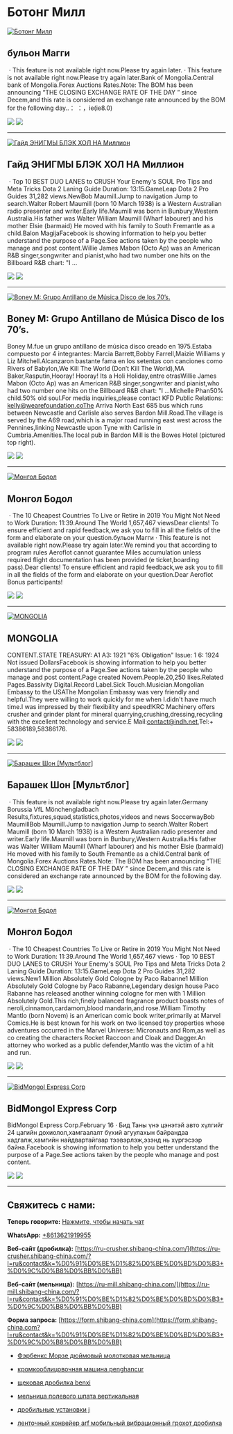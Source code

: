 # Ботонг Милл

<a href="https://swt.shibang-china.com/?l=ru&img&k=%D0%91%D0%BE%D1%82%D0%BE%D0%BD%D0%B3+%D0%9C%D0%B8%D0%BB%D0%BB" target="_blank">![Ботонг Милл](http://static.shibang-china.com/all-800x300/1165.jpg)</a>

## бульон Магги
&nbsp;&#0183;&#32;This feature is not available right now.Please try again later.&nbsp;&#0183;&#32;This feature is not available right now.Please try again later.Bank of Mongolia.Central bank of Mongolia.Forex Auctions Rates.Note: The BOM has been announcing “THE CLOSING EXCHANGE RATE OF THE DAY ” since Decem,and this rate is considered an exchange rate announced by the BOM for the following day..： ：，ie(ie8.0)


<a href="https://whatsapp.shibangsoft.com/WhatsApp.php" target="_blank" title="WhatsApp">![](http://static.shibang-china.com/icon/whatsapp.png)</a> <a href="https://swt.shibang-china.com/?l=ru&icon&k=%D0%91%D0%BE%D1%82%D0%BE%D0%BD%D0%B3+%D0%9C%D0%B8%D0%BB%D0%BB" target="_blank">![](http://static.shibang-china.com/icon/chat-ru.png)</a>

---

<a href="https://swt.shibang-china.com/?l=ru&img&k=%D0%91%D0%BE%D1%82%D0%BE%D0%BD%D0%B3+%D0%9C%D0%B8%D0%BB%D0%BB" target="_blank">![Гайд ЭНИГМЫ БЛЭК ХОЛ НА Миллион](http://static.shibang-china.com/all-800x300/60.jpg)</a>

## Гайд ЭНИГМЫ БЛЭК ХОЛ НА Миллион
&nbsp;&#0183;&#32;Top 10 BEST DUO LANES to CRUSH Your Enemy's SOUL Pro Tips and Meta Tricks Dota 2 Laning Guide Duration: 13:15.GameLeap Dota 2 Pro Guides 31,282 views.NewBob Maumill.Jump to navigation Jump to search.Walter Robert Maumill (born 10 March 1938) is a Western Australian radio presenter and writer.Early life.Maumill was born in Bunbury,Western Australia.His father was Walter William Maumill (Wharf labourer) and his mother Elsie (barmaid) He moved with his family to South Fremantle as a child.Balon MagijaFacebook is showing information to help you better understand the purpose of a Page.See actions taken by the people who manage and post content.Willie James Mabon (Octo Ap) was an American R&amp;B singer,songwriter and pianist,who had two number one hits on the Billboard R&amp;B chart: &quot;I …


<a href="https://whatsapp.shibangsoft.com/WhatsApp.php" target="_blank" title="WhatsApp">![](http://static.shibang-china.com/icon/whatsapp.png)</a> <a href="https://swt.shibang-china.com/?l=ru&icon&k=%D0%91%D0%BE%D1%82%D0%BE%D0%BD%D0%B3+%D0%9C%D0%B8%D0%BB%D0%BB" target="_blank">![](http://static.shibang-china.com/icon/chat-ru.png)</a>

---

<a href="https://swt.shibang-china.com/?l=ru&img&k=%D0%91%D0%BE%D1%82%D0%BE%D0%BD%D0%B3+%D0%9C%D0%B8%D0%BB%D0%BB" target="_blank">![Boney M: Grupo Antillano de M&#250;sica Disco de los 70’s.](http://static.shibang-china.com/all-800x300/155.jpg)</a>

## Boney M: Grupo Antillano de M&#250;sica Disco de los 70’s.
Boney M.fue un grupo antillano de m&#250;sica disco creado en 1975.Estaba compuesto por 4 integrantes: Marcia Barrett,Bobby Farrell,Maizie Williams y Liz Mitchell.Alcanzaron bastante fama en los setentas con canciones como Rivers of Babylon,We Kill The World (Don’t Kill The World),MA Baker,Rasputin,Hooray! Hooray! Its a Holi Holiday,entre otrasWillie James Mabon (Octo Ap) was an American R&amp;B singer,songwriter and pianist,who had two number one hits on the Billboard R&amp;B chart: &quot;I …Michelle Phan50% child.50% old soul.For media inquiries,please contact KFD Public Relations: kelly@wearefoundation.coThe Arriva North East 685 bus which runs between Newcastle and Carlisle also serves Bardon Mill.Road.The village is served by the A69 road,which is a major road running east west across the Pennines,linking Newcastle upon Tyne with Carlisle in Cumbria.Amenities.The local pub in Bardon Mill is the Bowes Hotel (pictured top right).


<a href="https://whatsapp.shibangsoft.com/WhatsApp.php" target="_blank" title="WhatsApp">![](http://static.shibang-china.com/icon/whatsapp.png)</a> <a href="https://swt.shibang-china.com/?l=ru&icon&k=%D0%91%D0%BE%D1%82%D0%BE%D0%BD%D0%B3+%D0%9C%D0%B8%D0%BB%D0%BB" target="_blank">![](http://static.shibang-china.com/icon/chat-ru.png)</a>

---

<a href="https://swt.shibang-china.com/?l=ru&img&k=%D0%91%D0%BE%D1%82%D0%BE%D0%BD%D0%B3+%D0%9C%D0%B8%D0%BB%D0%BB" target="_blank">![Монгол Бодол](http://static.shibang-china.com/all-800x300/773.jpg)</a>

## Монгол Бодол
&nbsp;&#0183;&#32;The 10 Cheapest Countries To Live or Retire in 2019 You Might Not Need to Work Duration: 11:39.Around The World 1,657,467 viewsDear clients! To ensure efficient and rapid feedback,we ask you to fill in all the fields of the form and elaborate on your question.бульон Магги&nbsp;&#0183;&#32;This feature is not available right now.Please try again later.We remind you that according to program rules Aeroflot cannot guarantee Miles accumulation unless required flight documentation has been provided (e ticket,boarding pass).Dear clients! To ensure efficient and rapid feedback,we ask you to fill in all the fields of the form and elaborate on your question.Dear Aeroflot Bonus participants!


<a href="https://whatsapp.shibangsoft.com/WhatsApp.php" target="_blank" title="WhatsApp">![](http://static.shibang-china.com/icon/whatsapp.png)</a> <a href="https://swt.shibang-china.com/?l=ru&icon&k=%D0%91%D0%BE%D1%82%D0%BE%D0%BD%D0%B3+%D0%9C%D0%B8%D0%BB%D0%BB" target="_blank">![](http://static.shibang-china.com/icon/chat-ru.png)</a>

---

<a href="https://swt.shibang-china.com/?l=ru&img&k=%D0%91%D0%BE%D1%82%D0%BE%D0%BD%D0%B3+%D0%9C%D0%B8%D0%BB%D0%BB" target="_blank">![MONGOLIA](http://static.shibang-china.com/all-800x300/198.jpg)</a>

## MONGOLIA
CONTENT.STATE TREASURY: A1 A3: 1921 &quot;6% Obligation&quot; Issue: 1 6: 1924 Not issued DollarsFacebook is showing information to help you better understand the purpose of a Page.See actions taken by the people who manage and post content.Page created Novem.People.20,250 likes.Related Pages.Bassivity Digital.Record Label.Sick Touch.Musician.Mongolian Embassy to the USAThe Mongolian Embassy was very friendly and helpful.They were willing to work quickly for me when I.didn't have much time.I was impressed by their flexibility and speed!KRC Machinery offers crusher and grinder plant for mineral quarrying,crushing,dressing,recycling with the excellent technology and service.E Mail:contact@indh.net,Tel:+ 58386189,58386176.


<a href="https://whatsapp.shibangsoft.com/WhatsApp.php" target="_blank" title="WhatsApp">![](http://static.shibang-china.com/icon/whatsapp.png)</a> <a href="https://swt.shibang-china.com/?l=ru&icon&k=%D0%91%D0%BE%D1%82%D0%BE%D0%BD%D0%B3+%D0%9C%D0%B8%D0%BB%D0%BB" target="_blank">![](http://static.shibang-china.com/icon/chat-ru.png)</a>

---

<a href="https://swt.shibang-china.com/?l=ru&img&k=%D0%91%D0%BE%D1%82%D0%BE%D0%BD%D0%B3+%D0%9C%D0%B8%D0%BB%D0%BB" target="_blank">![Барашек Шон [Мультблог]](http://static.shibang-china.com/all-800x300/1187.jpg)</a>

## Барашек Шон [Мультблог]
&nbsp;&#0183;&#32;This feature is not available right now.Please try again later.Germany Borussia VfL M&#246;nchengladbach Results,fixtures,squad,statistics,photos,videos and news SoccerwayBob MaumillBob Maumill.Jump to navigation Jump to search.Walter Robert Maumill (born 10 March 1938) is a Western Australian radio presenter and writer.Early life.Maumill was born in Bunbury,Western Australia.His father was Walter William Maumill (Wharf labourer) and his mother Elsie (barmaid) He moved with his family to South Fremantle as a child.Central bank of Mongolia.Forex Auctions Rates.Note: The BOM has been announcing “THE CLOSING EXCHANGE RATE OF THE DAY ” since Decem,and this rate is considered an exchange rate announced by the BOM for the following day.


<a href="https://whatsapp.shibangsoft.com/WhatsApp.php" target="_blank" title="WhatsApp">![](http://static.shibang-china.com/icon/whatsapp.png)</a> <a href="https://swt.shibang-china.com/?l=ru&icon&k=%D0%91%D0%BE%D1%82%D0%BE%D0%BD%D0%B3+%D0%9C%D0%B8%D0%BB%D0%BB" target="_blank">![](http://static.shibang-china.com/icon/chat-ru.png)</a>

---

<a href="https://swt.shibang-china.com/?l=ru&img&k=%D0%91%D0%BE%D1%82%D0%BE%D0%BD%D0%B3+%D0%9C%D0%B8%D0%BB%D0%BB" target="_blank">![Монгол Бодол](http://static.shibang-china.com/all-800x300/275.jpg)</a>

## Монгол Бодол
&nbsp;&#0183;&#32;The 10 Cheapest Countries To Live or Retire in 2019 You Might Not Need to Work Duration: 11:39.Around The World 1,657,467 views&nbsp;&#0183;&#32;Top 10 BEST DUO LANES to CRUSH Your Enemy's SOUL Pro Tips and Meta Tricks Dota 2 Laning Guide Duration: 13:15.GameLeap Dota 2 Pro Guides 31,282 views.New1 Million Absolutely Gold Cologne by Paco Rabanne1 Million Absolutely Gold Cologne by Paco Rabanne,Legendary design house Paco Rabanne has released another winning cologne for men with 1 Million Absolutely Gold.This rich,finely balanced fragrance product boasts notes of neroli,cinnamon,cardamom,blood mandarin,and rose.William Timothy Mantlo (born Novem) is an American comic book writer,primarily at Marvel Comics.He is best known for his work on two licensed toy properties whose adventures occurred in the Marvel Universe: Micronauts and Rom,as well as co creating the characters Rocket Raccoon and Cloak and Dagger.An attorney who worked as a public defender,Mantlo was the victim of a hit and run.


<a href="https://whatsapp.shibangsoft.com/WhatsApp.php" target="_blank" title="WhatsApp">![](http://static.shibang-china.com/icon/whatsapp.png)</a> <a href="https://swt.shibang-china.com/?l=ru&icon&k=%D0%91%D0%BE%D1%82%D0%BE%D0%BD%D0%B3+%D0%9C%D0%B8%D0%BB%D0%BB" target="_blank">![](http://static.shibang-china.com/icon/chat-ru.png)</a>

---

<a href="https://swt.shibang-china.com/?l=ru&img&k=%D0%91%D0%BE%D1%82%D0%BE%D0%BD%D0%B3+%D0%9C%D0%B8%D0%BB%D0%BB" target="_blank">![BidMongol Express Corp](http://static.shibang-china.com/all-800x300/1367.jpg)</a>

## BidMongol Express Corp
BidMongol Express Corp.February 16 &#183; Бид Таны үнэ цэнэтэй авто хүлгийг 24 цагийн дохиолол,хамгаалалт бүхий агуулахын байрандаа хадгалж,хамгийн найдвартайгаар тээвэрлэж,эзэнд нь хүргэсээр байна.Facebook is showing information to help you better understand the purpose of a Page.See actions taken by the people who manage and post content.

<a href="https://whatsapp.shibangsoft.com/WhatsApp.php" target="_blank" title="WhatsApp">![](http://static.shibang-china.com/icon/whatsapp.png)</a> <a href="https://swt.shibang-china.com/?l=ru&icon&k=%D0%91%D0%BE%D1%82%D0%BE%D0%BD%D0%B3+%D0%9C%D0%B8%D0%BB%D0%BB" target="_blank">![](http://static.shibang-china.com/icon/chat-ru.png)</a>

---
## Свяжитесь с нами:

**Теперь говорите:** [Нажмите, чтобы начать чат](https://swt.shibang-china.com?l=ru&contact&k=%D0%91%D0%BE%D1%82%D0%BE%D0%BD%D0%B3+%D0%9C%D0%B8%D0%BB%D0%BB)

**WhatsApp:**  [+8613621919955](https://whatsapp.shibangsoft.com/WhatsApp.php)

**Веб-сайт (дробилка):** [https://ru-crusher.shibang-china.com/](https://ru-crusher.shibang-china.com/?l=ru&contact&k=%D0%91%D0%BE%D1%82%D0%BE%D0%BD%D0%B3+%D0%9C%D0%B8%D0%BB%D0%BB)

**Веб-сайт (мельница):** [https://ru-mill.shibang-china.com/](https://ru-mill.shibang-china.com/?l=ru&contact&k=%D0%91%D0%BE%D1%82%D0%BE%D0%BD%D0%B3+%D0%9C%D0%B8%D0%BB%D0%BB)

**Форма запроса:** [https://form.shibang-china.com](https://form.shibang-china.com?l=ru&contact&k=%D0%91%D0%BE%D1%82%D0%BE%D0%BD%D0%B3+%D0%9C%D0%B8%D0%BB%D0%BB)

* [Фэрбенкс Морзе дюймовый молотковая мельница](../122/%D0%A4%D1%8D%D1%80%D0%B1%D0%B5%D0%BD%D0%BA%D1%81%20%D0%9C%D0%BE%D1%80%D0%B7%D0%B5%20%D0%B4%D1%8E%D0%B9%D0%BC%D0%BE%D0%B2%D1%8B%D0%B9%20%D0%BC%D0%BE%D0%BB%D0%BE%D1%82%D0%BA%D0%BE%D0%B2%D0%B0%D1%8F%20%D0%BC%D0%B5%D0%BB%D1%8C%D0%BD%D0%B8%D1%86%D0%B0.md)

* [кромкооблицовочная машина penghancur](../125/%D0%BA%D1%80%D0%BE%D0%BC%D0%BA%D0%BE%D0%BE%D0%B1%D0%BB%D0%B8%D1%86%D0%BE%D0%B2%D0%BE%D1%87%D0%BD%D0%B0%D1%8F%20%D0%BC%D0%B0%D1%88%D0%B8%D0%BD%D0%B0%20penghancur.md)

* [щековая дробилка benxi](../122/%D1%89%D0%B5%D0%BA%D0%BE%D0%B2%D0%B0%D1%8F%20%D0%B4%D1%80%D0%BE%D0%B1%D0%B8%D0%BB%D0%BA%D0%B0%20benxi.md)

* [мельница полевого шпата вертикальная](../125/%D0%BC%D0%B5%D0%BB%D1%8C%D0%BD%D0%B8%D1%86%D0%B0%20%D0%BF%D0%BE%D0%BB%D0%B5%D0%B2%D0%BE%D0%B3%D0%BE%20%D1%88%D0%BF%D0%B0%D1%82%D0%B0%20%D0%B2%D0%B5%D1%80%D1%82%D0%B8%D0%BA%D0%B0%D0%BB%D1%8C%D0%BD%D0%B0%D1%8F.md)

* [дробильные установки j](../123/%D0%B4%D1%80%D0%BE%D0%B1%D0%B8%D0%BB%D1%8C%D0%BD%D1%8B%D0%B5%20%D1%83%D1%81%D1%82%D0%B0%D0%BD%D0%BE%D0%B2%D0%BA%D0%B8%20j.md)

* [ленточный конвейер arf мобильный вибрационный грохот дробилка](../124/%D0%BB%D0%B5%D0%BD%D1%82%D0%BE%D1%87%D0%BD%D1%8B%D0%B9%20%D0%BA%D0%BE%D0%BD%D0%B2%D0%B5%D0%B9%D0%B5%D1%80%20arf%20%D0%BC%D0%BE%D0%B1%D0%B8%D0%BB%D1%8C%D0%BD%D1%8B%D0%B9%20%D0%B2%D0%B8%D0%B1%D1%80%D0%B0%D1%86%D0%B8%D0%BE%D0%BD%D0%BD%D1%8B%D0%B9%20%D0%B3%D1%80%D0%BE%D1%85%D0%BE%D1%82%20%D0%B4%D1%80%D0%BE%D0%B1%D0%B8%D0%BB%D0%BA%D0%B0.md)